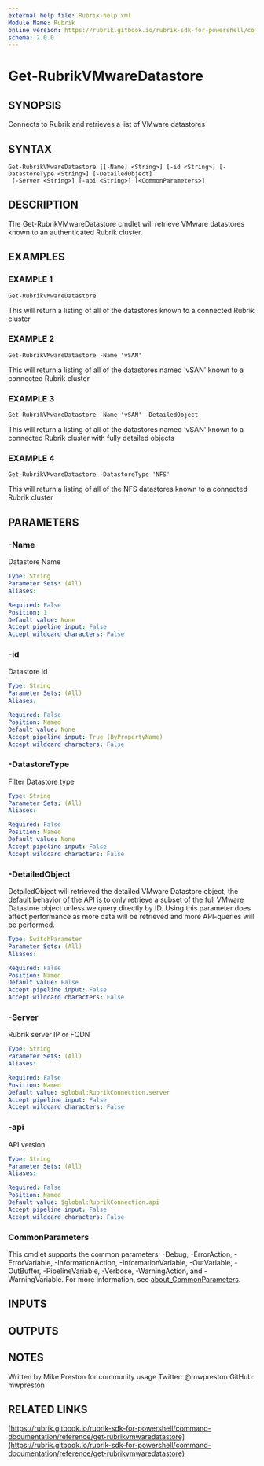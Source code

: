 ```yaml
---
external help file: Rubrik-help.xml
Module Name: Rubrik
online version: https://rubrik.gitbook.io/rubrik-sdk-for-powershell/command-documentation/reference/get-rubrikvmwaredatastore
schema: 2.0.0
---
```


# Get-RubrikVMwareDatastore

## SYNOPSIS
Connects to Rubrik and retrieves a list of VMware datastores

## SYNTAX

```
Get-RubrikVMwareDatastore [[-Name] <String>] [-id <String>] [-DatastoreType <String>] [-DetailedObject]
 [-Server <String>] [-api <String>] [<CommonParameters>]
```

## DESCRIPTION
The Get-RubrikVMwareDatastore cmdlet will retrieve VMware datastores known to an authenticated Rubrik cluster.

## EXAMPLES

### EXAMPLE 1
```
Get-RubrikVMwareDatastore
```

This will return a listing of all of the datastores known to a connected Rubrik cluster

### EXAMPLE 2
```
Get-RubrikVMwareDatastore -Name 'vSAN'
```

This will return a listing of all of the datastores named 'vSAN' known to a connected Rubrik cluster

### EXAMPLE 3
```
Get-RubrikVMwareDatastore -Name 'vSAN' -DetailedObject
```

This will return a listing of all of the datastores named 'vSAN' known to a connected Rubrik cluster with fully detailed objects

### EXAMPLE 4
```
Get-RubrikVMwareDatastore -DatastoreType 'NFS'
```

This will return a listing of all of the NFS datastores known to a connected Rubrik cluster

## PARAMETERS

### -Name
Datastore Name

```yaml
Type: String
Parameter Sets: (All)
Aliases:

Required: False
Position: 1
Default value: None
Accept pipeline input: False
Accept wildcard characters: False
```

### -id
Datastore id

```yaml
Type: String
Parameter Sets: (All)
Aliases:

Required: False
Position: Named
Default value: None
Accept pipeline input: True (ByPropertyName)
Accept wildcard characters: False
```

### -DatastoreType
Filter Datastore type

```yaml
Type: String
Parameter Sets: (All)
Aliases:

Required: False
Position: Named
Default value: None
Accept pipeline input: False
Accept wildcard characters: False
```

### -DetailedObject
DetailedObject will retrieved the detailed VMware Datastore object, the default behavior of the API is to only retrieve a subset of the full VMware Datastore object unless we query directly by ID.
Using this parameter does affect performance as more data will be retrieved and more API-queries will be performed.

```yaml
Type: SwitchParameter
Parameter Sets: (All)
Aliases:

Required: False
Position: Named
Default value: False
Accept pipeline input: False
Accept wildcard characters: False
```

### -Server
Rubrik server IP or FQDN

```yaml
Type: String
Parameter Sets: (All)
Aliases:

Required: False
Position: Named
Default value: $global:RubrikConnection.server
Accept pipeline input: False
Accept wildcard characters: False
```

### -api
API version

```yaml
Type: String
Parameter Sets: (All)
Aliases:

Required: False
Position: Named
Default value: $global:RubrikConnection.api
Accept pipeline input: False
Accept wildcard characters: False
```

### CommonParameters
This cmdlet supports the common parameters: -Debug, -ErrorAction, -ErrorVariable, -InformationAction, -InformationVariable, -OutVariable, -OutBuffer, -PipelineVariable, -Verbose, -WarningAction, and -WarningVariable. For more information, see [about_CommonParameters](http://go.microsoft.com/fwlink/?LinkID=113216).

## INPUTS

## OUTPUTS

## NOTES
Written by Mike Preston for community usage
Twitter: @mwpreston
GitHub: mwpreston

## RELATED LINKS

[https://rubrik.gitbook.io/rubrik-sdk-for-powershell/command-documentation/reference/get-rubrikvmwaredatastore](https://rubrik.gitbook.io/rubrik-sdk-for-powershell/command-documentation/reference/get-rubrikvmwaredatastore)

